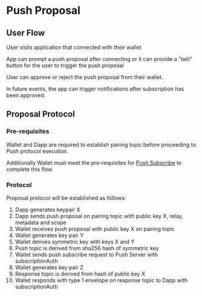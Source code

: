 # Push Proposal

## User Flow

User visits application that connected with their wallet

App can prompt a push proposal after connecting or it can provide a "bell" button for the user to trigger the push proposal

User can approve or reject the push proposal from their wallet.

In future events, the app can trigger notifications after subscription has been approved.

## Proposal Protocol

### Pre-requisites

Wallet and Dapp are required to establish pairing topic before proceeding to Push protocol execution.

Additionally Wallet must meet the pre-requisites for [Push Subscribe](./push-subscribe.md) to complete this flow.

### Protocol

Proposal protocol will be established as follows:

1. Dapp generates keypair X
2. Dapp sends push proposal on pairing topic with public key X, relay, metadata and scope
3. Wallet receives push proposal with public key X on pairing topic
4. Wallet generates key pair Y
5. Wallet derives symmetric key with keys X and Y
6. Push topic is derived from sha256 hash of symmetric key 
7. Wallet sends push subscribe request to Push Server with subscriptionAuth
8. Wallet generates key pair Z
9. Response topic is derived from hash of public key X
10. Wallet responds with type 1 envelope on response topic to Dapp with subscriptionAuth
